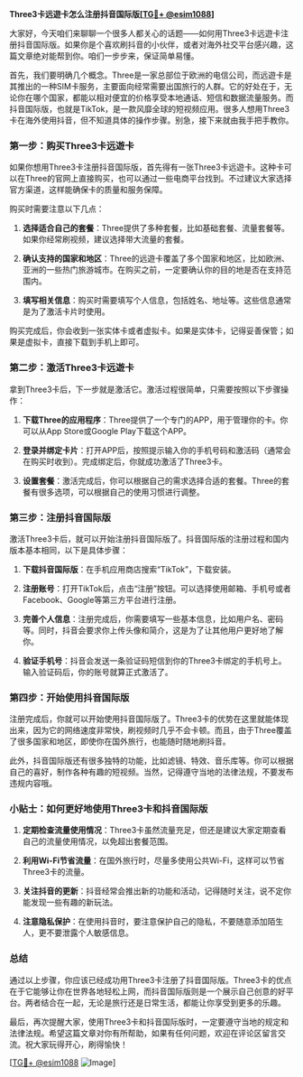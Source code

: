 **Three3卡远遊卡怎么注册抖音国际版[[TG💪+ @esim1088](https://t.me/s/esim1088)]**

大家好，今天咱们来聊聊一个很多人都关心的话题——如何用Three3卡远遊卡注册抖音国际版。如果你是个喜欢刷抖音的小伙伴，或者对海外社交平台感兴趣，这篇文章绝对能帮到你。咱们一步步来，保证简单易懂。

首先，我们要明确几个概念。Three是一家总部位于欧洲的电信公司，而远遊卡是其推出的一种SIM卡服务，主要面向经常需要出国旅行的人群。它的好处在于，无论你在哪个国家，都能以相对便宜的价格享受本地通话、短信和数据流量服务。而抖音国际版，也就是TikTok，是一款风靡全球的短视频应用。很多人想用Three3卡在海外使用抖音，但不知道具体的操作步骤。别急，接下来就由我手把手教你。

### **第一步：购买Three3卡远遊卡**

如果你想用Three3卡注册抖音国际版，首先得有一张Three3卡远遊卡。这种卡可以在Three的官网上直接购买，也可以通过一些电商平台找到。不过建议大家选择官方渠道，这样能确保卡的质量和服务保障。

购买时需要注意以下几点：

1. **选择适合自己的套餐**：Three提供了多种套餐，比如基础套餐、流量套餐等。如果你经常刷视频，建议选择带大流量的套餐。
   
2. **确认支持的国家和地区**：Three的远遊卡覆盖了多个国家和地区，比如欧洲、亚洲的一些热门旅游城市。在购买之前，一定要确认你的目的地是否在支持范围内。

3. **填写相关信息**：购买时需要填写个人信息，包括姓名、地址等。这些信息通常是为了激活卡片时使用。

购买完成后，你会收到一张实体卡或者虚拟卡。如果是实体卡，记得妥善保管；如果是虚拟卡，直接下载到手机上即可。

### **第二步：激活Three3卡远遊卡**

拿到Three3卡后，下一步就是激活它。激活过程很简单，只需要按照以下步骤操作：

1. **下载Three的应用程序**：Three提供了一个专门的APP，用于管理你的卡。你可以从App Store或Google Play下载这个APP。

2. **登录并绑定卡片**：打开APP后，按照提示输入你的手机号码和激活码（通常会在购买时收到）。完成绑定后，你就成功激活了Three3卡。

3. **设置套餐**：激活完成后，你可以根据自己的需求选择合适的套餐。Three的套餐有很多选项，可以根据自己的使用习惯进行调整。

### **第三步：注册抖音国际版**

激活Three3卡后，就可以开始注册抖音国际版了。抖音国际版的注册过程和国内版本基本相同，以下是具体步骤：

1. **下载抖音国际版**：在手机应用商店搜索“TikTok”，下载安装。

2. **注册账号**：打开TikTok后，点击“注册”按钮。可以选择使用邮箱、手机号或者Facebook、Google等第三方平台进行注册。

3. **完善个人信息**：注册完成后，你需要填写一些基本信息，比如用户名、密码等。同时，抖音会要求你上传头像和简介，这是为了让其他用户更好地了解你。

4. **验证手机号**：抖音会发送一条验证码短信到你的Three3卡绑定的手机号上。输入验证码后，你的账号就算正式激活了。

### **第四步：开始使用抖音国际版**

注册完成后，你就可以开始使用抖音国际版了。Three3卡的优势在这里就能体现出来，因为它的网络速度非常快，刷视频时几乎不会卡顿。而且，由于Three覆盖了很多国家和地区，即使你在国外旅行，也能随时随地刷抖音。

此外，抖音国际版还有很多独特的功能，比如滤镜、特效、音乐库等。你可以根据自己的喜好，制作各种有趣的短视频。当然，记得遵守当地的法律法规，不要发布违规内容哦。

### **小贴士：如何更好地使用Three3卡和抖音国际版**

1. **定期检查流量使用情况**：Three3卡虽然流量充足，但还是建议大家定期查看自己的流量使用情况，以免超出套餐范围。

2. **利用Wi-Fi节省流量**：在国外旅行时，尽量多使用公共Wi-Fi，这样可以节省Three3卡的流量。

3. **关注抖音的更新**：抖音经常会推出新的功能和活动，记得随时关注，说不定你能发现一些有趣的新玩法。

4. **注意隐私保护**：在使用抖音时，要注意保护自己的隐私，不要随意添加陌生人，更不要泄露个人敏感信息。

### **总结**

通过以上步骤，你应该已经成功用Three3卡注册了抖音国际版。Three3卡的优点在于它能够让你在世界各地轻松上网，而抖音国际版则是一个展示自己创意的好平台。两者结合在一起，无论是旅行还是日常生活，都能让你享受到更多的乐趣。

最后，再次提醒大家，使用Three3卡和抖音国际版时，一定要遵守当地的规定和法律法规。希望这篇文章对你有所帮助，如果有任何问题，欢迎在评论区留言交流。祝大家玩得开心，刷得愉快！

[[TG💪+ @esim1088](https://t.me/s/esim1088) ![Image](https://i.postimg.cc/4NQfJmqS/Snipaste-2025-05-13-00-14-12.png)]